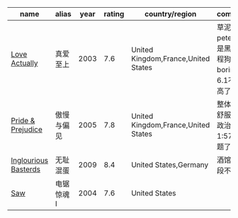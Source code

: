  

| name                                                         | alias      | year | rating | country/region                      | comments                                                 |
| ------------------------------------------------------------ | ---------- | ---- | ------ | ----------------------------------- | -------------------------------------------------------- |
| [Love Actually](https://www.imdb.com/title/tt0314331/)       | 真爱至上   | 2003 | 7.6    | United Kingdom,France,United States | 草泥马peter怎么是黑人。全程狗血剧情boring，6.1不能再高了 |
| [Pride & Prejudice](https://www.imdb.com/title/tt0414387)    | 傲慢与偏见 | 2005 | 7.8    | United Kingdom,France,United States | 整体的观感舒服，没有政治正确。1:57:30点题了              |
| [Inglourious Basterds](https://www.imdb.com/title/tt0361748/) | 无耻混蛋   | 2009 | 8.4    | United States,Germany               | 酒馆揭穿那段不错!                                        |
| [Saw](https://www.imdb.com/title/tt0387564/)                 | 电锯惊魂I  | 2004 | 7.6    | United States                       |                                                          |

